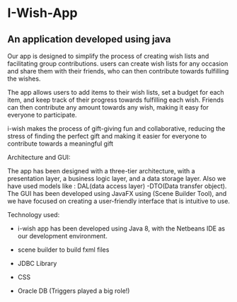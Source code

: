 # I-Wish-App
## An application developed using java


Our app  is designed to simplify the process of creating wish lists and facilitating group contributions.
users can create wish lists for any occasion and share them with their friends, who can then contribute towards fulfilling the wishes.

The app allows users to add items to their wish lists, set a budget for each item, and keep track of their progress towards fulfilling each wish. Friends can then contribute any amount towards any wish, making it easy for everyone to participate.

i-wish makes the process of gift-giving fun and collaborative, reducing the stress of finding the perfect gift and making it easier for everyone to contribute towards a meaningful gift


Architecture and GUI:

The app has been designed with a three-tier architecture, with a presentation layer, a business logic layer, and a data storage layer. Also we have used models like : DAL(data access layer) -DTO(Data transfer object).
The GUI has been developed using JavaFX using (Scene Builder Tool), and we have focused on creating a user-friendly interface that is intuitive to use.



Technology used:

- i-wish app has been developed using Java 8, with the Netbeans IDE as our development environment.

- scene builder to build fxml files 

- JDBC Library

- CSS

- Oracle  DB (Triggers played a big role!)


